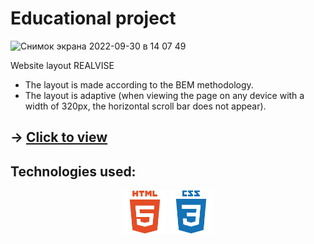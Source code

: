 # Educational project 

<img width="1440" alt="Снимок экрана 2022-09-30 в 14 07 49" src="https://user-images.githubusercontent.com/99020542/193257077-04c61567-4b3f-48e3-8562-30e900d6ee28.png">

Website layout REALVISE

- The layout is made according to the BEM methodology.
- The layout is adaptive (when viewing the page on any device with a width of 320px, the horizontal scroll bar does not appear).

## -> [Click to view](https://distorrrtion.github.io/First-project/)

## Technologies used:
<p align="center">
<img src="https://github.com/devicons/devicon/blob/master/icons/html5/html5-plain-wordmark.svg" alt="html5"  width="70" height="70"/>
<img src="https://github.com/devicons/devicon/blob/master/icons/css3/css3-plain-wordmark.svg" alt="css3" width="70" height="70"/>
</p>
